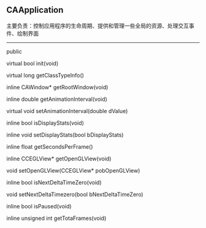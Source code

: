 ## CAApplication

主要负责：控制应用程序的生命周期、提供和管理一些全局的资源、处理交互事件、绘制界面

----
public

virtual bool init(void)
	
virtual long getClassTypeInfo()

inline CAWindow* getRootWindow(void)

inline double getAnimationInterval(void)

virtual void setAnimationInterval(double dValue)

inline bool isDisplayStats(void)

inline void setDisplayStats(bool bDisplayStats)	

inline float getSecondsPerFrame()

inline CCEGLView* getOpenGLView(void)

void setOpenGLView(CCEGLView* pobOpenGLView)

inline bool isNextDeltaTimeZero(void)

void setNextDeltaTimezero(bool bNextDeltaTimeZero)

inline bool isPaused(void)

inline unsigned int getTotaFrames(void)

